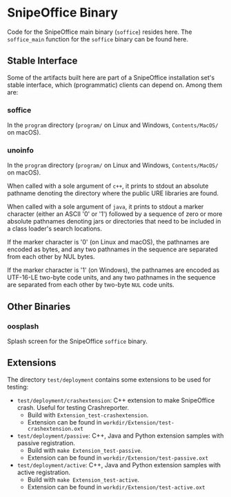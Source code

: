 # SnipeOffice Binary

Code for the SnipeOffice main binary (`soffice`) resides here. The `soffice_main`
function for the `soffice` binary can be found here.


## Stable Interface

Some of the artifacts built here are part of a SnipeOffice installation set's
stable interface, which (programmatic) clients can depend on.  Among them are:

### soffice

In the `program` directory (`program/` on Linux and Windows, `Contents/MacOS/`
on macOS).

### unoinfo

In the `program` directory (`program/` on Linux and Windows, `Contents/MacOS/`
on macOS).

When called with a sole argument of `c++`, it prints to stdout an absolute
pathname denoting the directory where the public URE libraries are found.

When called with a sole argument of `java`, it prints to stdout a marker
character (either an ASCII '0' or '1') followed by a sequence of zero or more
absolute pathnames denoting jars or directories that need to be included in a
class loader's search locations.

If the marker character is '0' (on Linux and macOS), the pathnames are
encoded as bytes, and any two pathnames in the sequence are separated from each
other by NUL bytes.

If the marker character is '1' (on Windows), the pathnames are encoded as
UTF-16-LE two-byte code units, and any two pathnames in the sequence are
separated from each other by two-byte `NUL` code units.

## Other Binaries

### oosplash
Splash screen for the SnipeOffice `soffice` binary.


## Extensions

The directory `test/deployment` contains some extensions to be used for testing:

* `test/deployment/crashextension`: C++ extension to make SnipeOffice crash. Useful for testing Crashreporter.
  * Build with `Extension_test-crashextension`.
  * Extension can be found in `workdir/Extension/test-crashextension.oxt`
* `test/deployment/passive`: C++, Java and Python extension samples with passive registration.
  * Build with `make Extension_test-passive`.
  * Extension can be found in `workdir/Extension/test-passive.oxt`
* `test/deployment/active`: C++, Java and Python extension samples with active registration.
  * Build with `make Extension_test-active`.
  * Extension can be found in `workdir/Extension/test-active.oxt`
